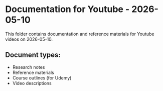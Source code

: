 # Documentation for Youtube - 2026-05-10

This folder contains documentation and reference materials for Youtube videos on 2026-05-10.

## Document types:
- Research notes
- Reference materials
- Course outlines (for Udemy)
- Video descriptions
